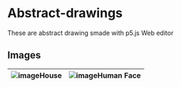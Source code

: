 # Abstract-drawings
These are abstract drawing smade with p5.js Web editor

## Images
| ![image](https://user-images.githubusercontent.com/96468875/214953351-634cab28-dd59-42da-930a-c53931cbc090.png)House | ![image](https://user-images.githubusercontent.com/96468875/214953924-860ac7f7-7cf5-432a-aa71-8511b4ba1cd8.png)Human Face |
| :---: | :---: |
